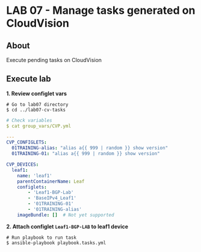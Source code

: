 # LAB 07 - Manage tasks generated on CloudVision

## About

Execute pending tasks on CloudVision

## Execute lab

__1. Review configlet vars__

```shell
# Go to lab07 directory
$ cd ../lab07-cv-tasks
```

```yaml
# Check variables
$ cat group_vars/CVP.yml

---
CVP_CONFIGLETS:
  01TRAINING-alias: "alias a{{ 999 | random }} show version"
  01TRAINING-01: "alias a{{ 999 | random }} show version"

CVP_DEVICES:
  leaf1:
    name: 'leaf1'
    parentContainerName: Leaf
    configlets:
        - 'Leaf1-BGP-Lab'
        - 'BaseIPv4_Leaf1'
        - '01TRAINING-01'
        - '01TRAINING-alias'
    imageBundle: []  # Not yet supported
```

__2. Attach configlet `Leaf1-BGP-LAB` to leaf1 device__

```shell
# Run playbook to run task
$ ansible-playbook playbook.tasks.yml
```

